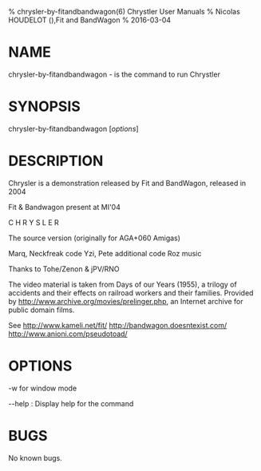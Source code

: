 % chrysler-by-fitandbandwagon(6) Chrystler User Manuals
% Nicolas HOUDELOT (),Fit and BandWagon
% 2016-03-04

# NAME
chrysler-by-fitandbandwagon - is the command to run Chrystler 

# SYNOPSIS
chrysler-by-fitandbandwagon [*options*]

# DESCRIPTION
Chrysler  is a demonstration released by Fit and BandWagon, released in 2004

Fit & Bandwagon present at MI'04

C H R Y S L E R

The source version (originally for AGA+060 Amigas)

Marq, Neckfreak       code
Yzi, Pete             additional code
Roz                   music

Thanks to Tohe/Zenon & jPV/RNO

The video material is taken from Days of our Years (1955), a trilogy
of accidents and their effects on railroad workers and their families.
Provided by http://www.archive.org/movies/prelinger.php, an Internet
archive for public domain films. 

See
http://www.kameli.net/fit/ 
http://bandwagon.doesntexist.com/
http://www.anioni.com/pseudotoad/

# OPTIONS
-w for window mode

\--help
:   Display help for the command


# BUGS
No known bugs.
